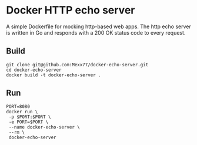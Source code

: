 # Docker HTTP echo server

A simple Dockerfile for mocking http-based web apps. The http echo server
is written in Go and responds with a 200 OK status code to every request.

## Build
```
git clone git@github.com:Mexx77/docker-echo-server.git
cd docker-echo-server
docker build -t docker-echo-server .
```

## Run
```
PORT=8080
docker run \
 -p $PORT:$PORT \
 -e PORT=$PORT \
 --name docker-echo-server \
 --rm \
 docker-echo-server
```